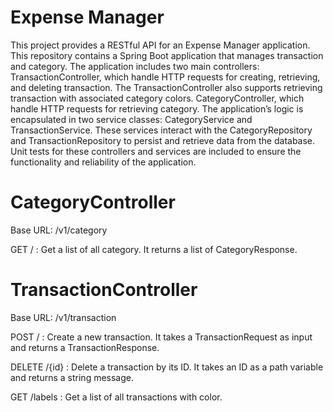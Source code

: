 # Expense Manager
This project provides a RESTful API for an Expense Manager application. This repository contains a Spring Boot application that manages transaction and category. The application includes two main controllers: 
TransactionController, which handle HTTP requests for creating, retrieving, and deleting transaction. The TransactionController also supports retrieving transaction with associated category colors.
CategoryController, which handle HTTP requests for retrieving category. 
The application’s logic is encapsulated in two service classes: 
CategoryService and TransactionService. These services interact with the CategoryRepository and TransactionRepository to persist and retrieve data from the database. Unit tests for these controllers and services are included to ensure the functionality and reliability of the application.

# CategoryController

Base URL: /v1/category

GET / : Get a list of all category. It returns a list of CategoryResponse.

# TransactionController

Base URL: /v1/transaction

POST / : Create a new transaction. It takes a TransactionRequest as input and returns a TransactionResponse.

DELETE /{id} : Delete a transaction by its ID. It takes an ID as a path variable and returns a string message.

GET /labels : Get a list of all transactions with color.
